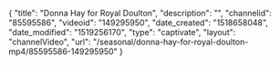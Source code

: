 {
    "title": "Donna Hay for Royal Doulton",
    "description": "",
    "channelid": "85595586",
    "videoid": "149295950",
    "date_created": "1518658048",
    "date_modified": "1519256170",
    "type": "captivate",
    "layout": "channelVideo",
    "url": "\/seasonal\/donna-hay-for-royal-doulton-mp4\/85595586-149295950"
}